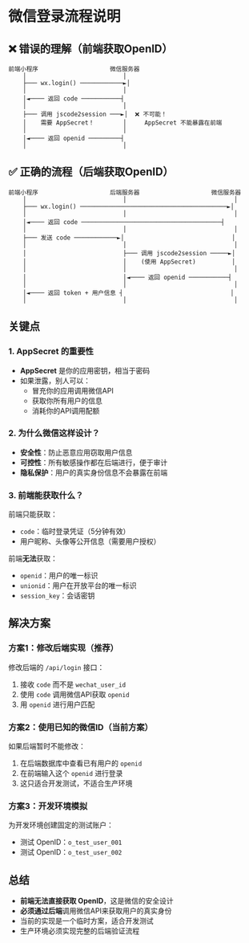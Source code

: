 # 微信登录流程说明

## ❌ 错误的理解（前端获取OpenID）

```
前端小程序                    微信服务器
    │                           │
    ├─── wx.login() ────────────►│
    │                           │
    │◄──── 返回 code ───────────┤
    │                           │
    ├─── 调用 jscode2session ───►│  ❌ 不可能！
    │    需要 AppSecret！        │     AppSecret 不能暴露在前端
    │                           │
    │◄──── 返回 openid ─────────┤
    │                           │
```

## ✅ 正确的流程（后端获取OpenID）

```
前端小程序                    后端服务器                    微信服务器
    │                           │                              │
    ├─── wx.login() ─────────────────────────────────────────►│
    │                           │                              │
    │◄──── 返回 code ───────────────────────────────────────┤
    │                           │                              │
    ├─── 发送 code ────────────►│                              │
    │                           │                              │
    │                           ├─── 调用 jscode2session ─────►│
    │                           │    (使用 AppSecret)          │
    │                           │                              │
    │                           │◄──── 返回 openid ───────────┤
    │                           │                              │
    │◄──── 返回 token + 用户信息 ┤                              │
    │                           │                              │
```

## 关键点

### 1. AppSecret 的重要性
- **AppSecret** 是你的应用密钥，相当于密码
- 如果泄露，别人可以：
  - 冒充你的应用调用微信API
  - 获取你所有用户的信息
  - 消耗你的API调用配额

### 2. 为什么微信这样设计？
- **安全性**：防止恶意应用窃取用户信息
- **可控性**：所有敏感操作都在后端进行，便于审计
- **隐私保护**：用户的真实身份信息不会暴露在前端

### 3. 前端能获取什么？
前端只能获取：
- `code`：临时登录凭证（5分钟有效）
- 用户昵称、头像等公开信息（需要用户授权）

前端**无法**获取：
- `openid`：用户的唯一标识
- `unionid`：用户在开放平台的唯一标识
- `session_key`：会话密钥

## 解决方案

### 方案1：修改后端实现（推荐）
修改后端的 `/api/login` 接口：
1. 接收 `code` 而不是 `wechat_user_id`
2. 使用 `code` 调用微信API获取 `openid`
3. 用 `openid` 进行用户匹配

### 方案2：使用已知的微信ID（当前方案）
如果后端暂时不能修改：
1. 在后端数据库中查看已有用户的 `openid`
2. 在前端输入这个 `openid` 进行登录
3. 这只适合开发测试，不适合生产环境

### 方案3：开发环境模拟
为开发环境创建固定的测试账户：
- 测试 OpenID：`o_test_user_001`
- 测试 OpenID：`o_test_user_002`

## 总结

- **前端无法直接获取 OpenID**，这是微信的安全设计
- **必须通过后端**调用微信API来获取用户的真实身份
- 当前的实现是一个临时方案，适合开发测试
- 生产环境必须实现完整的后端验证流程